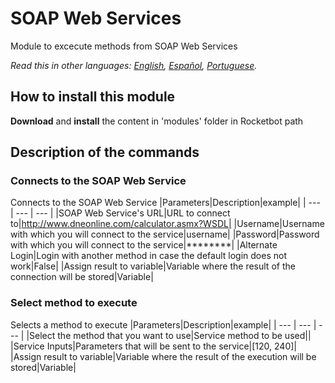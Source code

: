 # SOAP Web Services
  
Module to excecute methods from SOAP Web Services  
  
*Read this in other languages: [English](Manual_SOAPWebServices.md), [Español](Manual_SOAPWebServices.es.md), [Portuguese](Manual_SOAPWebServices.pr.md).*

## How to install this module
  
__Download__ and __install__ the content in 'modules' folder in Rocketbot path  



## Description of the commands

### Connects to the SOAP Web Service
  
Connects to the SOAP Web Service
|Parameters|Description|example|
| --- | --- | --- |
|SOAP Web Service's URL|URL to connect to|http://www.dneonline.com/calculator.asmx?WSDL|
|Username|Username with which you will connect to the service|username|
|Password|Password with which you will connect to the service|********|
|Alternate Login|Login with another method in case the default login does not work|False|
|Assign result to variable|Variable where the result of the connection will be stored|Variable|

### Select method to execute
  
Selects a method to execute
|Parameters|Description|example|
| --- | --- | --- |
|Select the method that you want to use|Service method to be used||
|Service Inputs|Parameters that will be sent to the service|[120, 240]|
|Assign result to variable|Variable where the result of the execution will be stored|Variable|
